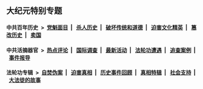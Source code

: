 ## 大纪元特别专题

#### 中共百年历史 &nbsp;>&nbsp; [党魁面目](indexes/nf1176107/README.md?05050430) &nbsp;| &nbsp; [杀人历史](indexes/nf1176106/README.md?05050430) &nbsp;| &nbsp; [破坏传统和道德](indexes/nf1176106/README.md?05050430) &nbsp;| &nbsp; [迫害文化精英](indexes/nf1176111/README.md?05050430) &nbsp;| &nbsp; [篡改历史](indexes/nf1176115/README.md?05050430) &nbsp;| &nbsp; [卖国](indexes/nf1176117/README.md?05050430) 

#### 中共活摘器官 &nbsp;>&nbsp; [热点评论](indexes/nf5879/README.md?05050430) &nbsp;| &nbsp; [国际调查](indexes/nf5947/README.md?05050430) &nbsp;| &nbsp; [最新活动](indexes/nf5883/README.md?05050430) &nbsp;| &nbsp; [法轮功遭遇](indexes/nf5881/README.md?05050430) &nbsp;| &nbsp; [追查案例](indexes/nf5880/README.md?05050430) &nbsp;| &nbsp; [事件报导](indexes/nf5877/README.md?05050430) 

#### 法轮功专辑 &nbsp;>&nbsp; [自焚伪案](indexes/nf5562/README.md?05050430) &nbsp;| &nbsp; [迫害真相](indexes/nf4379/README.md?05050430) &nbsp;| &nbsp; [历史事件回顾](indexes/nf5793/README.md?05050430) &nbsp;| &nbsp; [真相特辑](indexes/nf4389/README.md?05050430) &nbsp;| &nbsp; [社会支持](indexes/nf4386/README.md?05050430) &nbsp;| &nbsp; [大法徒的故事](indexes/nf1147481/README.md?05050430) 


